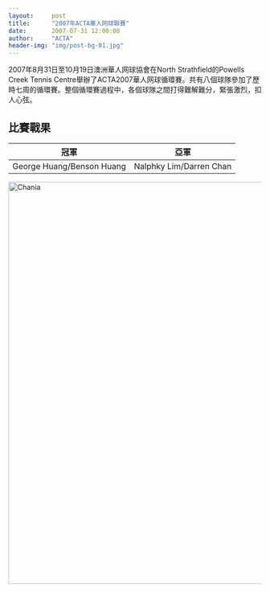 ```yaml
---
layout:     post
title:      "2007年ACTA華人网球聯賽"
date:       2007-07-31 12:00:00
author:     "ACTA"
header-img: "img/post-bg-01.jpg"
---
```

<p>2007年8月31日至10月19日澳洲華人网球協會在North Strathfield的Powells Creek Tennis Centre舉辦了ACTA2007華人网球循環賽。共有八個球隊參加了歷時七周的循環賽。整個循環賽過程中，各個球隊之間打得難解難分，緊張激烈，扣人心弦。</p>
<div class="container">
    <h2>比賽戰果</h2>
    <table class="table">
        <thead>
            <tr>
                <th>冠軍</th>
                <th>亞軍</th>
            </tr>
        </thead>
        <tbody>
            <tr>
                <td>George Huang/Benson Huang</td>
                <td>Nalphky Lim/Darren Chan</td>
            </tr>
        </tbody>
    </table>
    <img class="img-responsive" src="{{ site.baseurl }}/img/2007a-photo.jpg" alt="Chania" width="800" />
</div>
